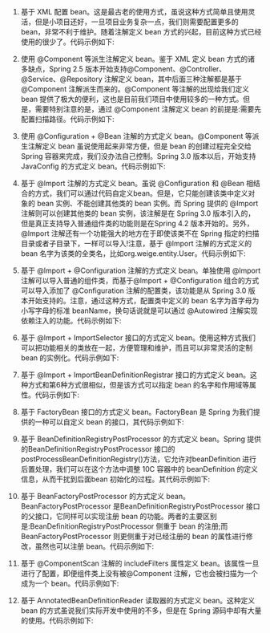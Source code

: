 1. 基于 XML 配置 bean。这是最古老的使用方式，虽说这种方式简单且使用灵活，但是小项目还好，一旦项目业务复杂一点，我们则需要配置更多的 bean，非常不利于维护。随着注解定义 bean 方式的兴起，目前这种方式已经使用的很少了。代码示例如下:

2. 使用 @Component 等派生注解定义 bean。鉴于 XML 定义 bean 方式的诸多缺点，Spring 2.5 版本开始支持@Component、@Controller、@Service、@Repository 注解定义 bean，其中后面三种注解都是基于 @Component 注解派生而来的。@Component 等注解的出现给我们定义 bean 提供了极大的便利，这也是目前我们项目中使用较多的一种方式。但是，需要特别注意的是，通过 @Component 注解定义 bean 的前提是:需要先配置扫描路径。代码示例如下:
3. 使用 @Configuration + @Bean 注解的方式定义 bean。@Component 等派生注解定义 bean 虽说使用起来非常方便，但是 bean 的创建过程完全交给 Spring 容器来完成，我们没办法自己控制。Spring 3.0 版本以后，开始支持JavaConfig 的方式定义 bean。代码示例如下:

4. 基于 @lmport 注解的方式定义 bean。虽说 @Configuration 和 @Bean 相结合的方式，我们可以通过代码自定义bean。但是，它只能创建该类中定义对象的 bean 实例、不能创建其他类的 bean 实例。而 Spring 提供的 @Import 注解则可以创建其他类的 bean 实例，该注解是在 Spring 3.0 版本引入的，但是真正支持导入普通组件类的功能则是在Spring 4.2 版本开始的。另外，@lmport 注解还有一个功能强大的地方在于即使该类不在 Spring 指定的扫描目录或者子目录下，一样可以导入!注意，基于 @lmport 注解的方式定义的 bean 名字为该类的全类名，比如org.weige.entity.User。代码示例如下:
5. 基于 @lmport + @Configuration 注解的方式定义 bean。单独使用 @lmport 注解可以导入普通的组件类，而基于@lmport + @Configuration 组合的方式可以导入添加了 @Configuration 注解的配置类，该功能是从 Spring 3.0 版本开始支持的。注意，通过这种方式，配置类中定义的 bean 名字为首字母为小写字母的标准 beanName，换句话说就是可以通过 @Autowired 注解实现依赖注入的功能。代码示例如下:
6. 基于 @lmport + ImportSelector 接口的方式定义 bean。使用这种方式我们可以把功能相关的类放在一起，方便管理和维护，而且可以非常灵活的定制 bean 的实例化。代码示例如下:
7. 基于 @lmport + lmportBeanDefinitionRegistrar 接口的方式定义 bean。这种方式和第6种方式很相似，但是该方式可以指定 bean 的名字和作用域等属性。代码示例如下:
8. 基于 FactoryBean 接口的方式定义 bean。FactoryBean 是 Spring 为我们提供的一种可以自定义 bean 的接口，其代码示例如下:
9. 基于 BeanDefinitionRegistryPostProcessor 的方式定义 bean。Spring 提供的BeanDefinitionRegistryPostProcessor 接口的 postProcessBeanDefinitionRegistry()方法，它允许对beanDefinition 进行后置处理，我们可以在这个方法中调整 10C 容器中的 beanDefinition 的定义信息，从而干扰到后面bean 初始化的过程。其代码示例如下:
10. 基于 BeanFactoryPostProcessor 的方式定义 bean。BeanFactoryPostProcessor 是BeanDefinitionRegistryPostProcessor 接口的父接口，它同样可以实现注册 bean 的功能。两者的主要区别是:BeanDefinitionRegistryPostProcessor 侧重于 bean 的注册;而 BeanFactoryPostProcessor 则更侧重于对已经注册的 bean 的属性进行修改，虽然也可以注册 bean。代码示例如下:
11. 基于 @ComponentScan 注解的 includeFilters 属性定义 bean。该属性一旦进行了配置，即便组件类上没有被@Component 注解，它也会被扫描为一个成为一个 bean。代码示例如下:
12. 基于 AnnotatedBeanDefinitionReader 读取器的方式定义 bean。这种定义 bean 的方式虽说我们实际开发中使用的不多，但是在 Spring 源码中却有大量的使用。代码示例如下:
